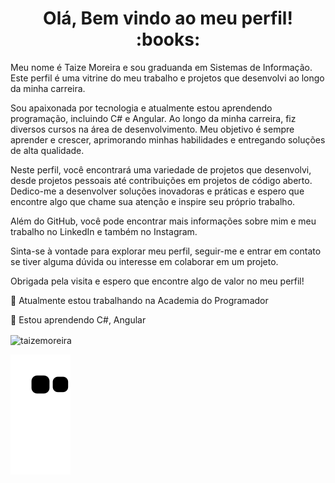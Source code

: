 <h1 align="center"> Olá, Bem vindo ao meu perfil!  :books:</h1>

Meu nome é Taize Moreira e sou graduanda em Sistemas de Informação. Este perfil é uma vitrine do meu trabalho e projetos que desenvolvi ao longo da minha carreira.

Sou apaixonada por tecnologia e atualmente estou aprendendo programação, incluindo C# e Angular. Ao longo da minha carreira, fiz diversos cursos na área de desenvolvimento. Meu objetivo é sempre aprender e crescer, aprimorando minhas habilidades e entregando soluções de alta qualidade.

Neste perfil, você encontrará uma variedade de projetos que desenvolvi, desde projetos pessoais até contribuições em projetos de código aberto. Dedico-me a desenvolver soluções inovadoras e práticas e espero que encontre algo que chame sua atenção e inspire seu próprio trabalho.

Além do GitHub, você pode encontrar mais informações sobre mim e meu trabalho no LinkedIn e também no Instagram.

Sinta-se à vontade para explorar meu perfil, seguir-me e entrar em contato se tiver alguma dúvida ou interesse em colaborar em um projeto.

Obrigada pela visita e espero que encontre algo de valor no meu perfil!

🔭 Atualmente estou trabalhando na Academia do Programador

🌱 Estou aprendendo C#, Angular
</br>

<img align="center" src="https://github-readme-stats.vercel.app/api/top-langs?username=taizemoreira&show_icons=true&locale=en&layout=compact" alt="taizemoreira" />


 ![Snake animation](https://github.com/taizemoreira/taizemoreira/blob/output/github-contribution-grid-snake.svg)
